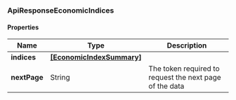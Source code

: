 
[//]: # (CLASS:ApiResponseEconomicIndices)

[//]: # (KIND:object)

### ApiResponseEconomicIndices

#### Properties

[//]: # (START_DEFINITION)

Name | Type | Description
------------ | ------------- | -------------
**indices** | [**[EconomicIndexSummary]**](EconomicIndexSummary.md) |  &nbsp;
**nextPage** | String | The token required to request the next page of the data &nbsp;

[//]: # (END_DEFINITION)


[//]: # (CONTAINED_CLASS:EconomicIndexSummary)





